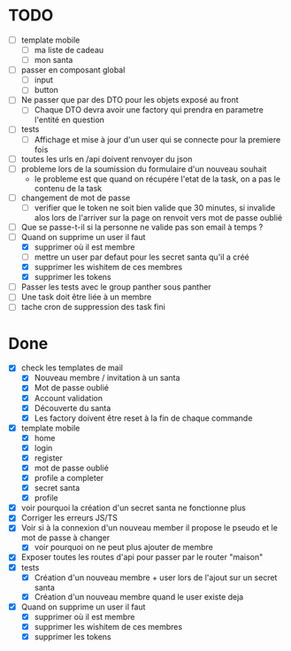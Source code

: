 # TODO

- [ ] template mobile
  - [ ] ma liste de cadeau
  - [ ] mon santa
- [ ] passer en composant global
  - [ ] input
  - [ ] button
- [ ] Ne passer que par des DTO pour les objets exposé au front
  - [ ] Chaque DTO devra avoir une factory qui prendra en parametre l'entité en question
- [ ] tests
    - [ ] Affichage et mise à jour d'un user qui se connecte pour la premiere fois
- [ ] toutes les urls en /api doivent renvoyer du json
- [ ] probleme lors de la soumission du formulaire d'un nouveau souhait
  -  le probleme est que quand on récupére l'etat de la task, on a pas le contenu de la task
- [ ] changement de mot de passe
  -  [ ] verifier que le token ne soit bien valide que 30 minutes, si invalide alos lors de l'arriver sur la page on renvoit vers mot de passe oublié
- [ ] Que se passe-t-il si la personne ne valide pas son email à temps ?
- [ ] Quand on supprime un user il faut
  - [x] supprimer où il est membre
  - [ ] mettre un user par defaut pour les secret santa qu'il a créé
  - [x] supprimer les wishitem de ces membres
  - [x] supprimer les tokens
- [ ] Passer les tests avec le group panther sous panther
- [ ] Une task doit être liée à un membre
- [ ] tache cron de suppression des task fini

# Done

- [x] check les templates de mail
    - [x] Nouveau membre / invitation à un santa
    - [x] Mot de passe oublié
    - [x] Account validation
    - [x] Découverte du santa
    - [x] Les factory doivent être reset à la fin de chaque commande
- [x] template mobile
    - [x] home
    - [x] login
    - [x] register
    - [x] mot de passe oublié
    - [x] profile a completer
    - [x] secret santa
    - [x] profile
- [x] voir pourquoi la création d'un secret santa ne fonctionne plus
- [x] Corriger les erreurs JS/TS
- [x] Voir si à la connexion d'un nouveau member il propose le pseudo et le mot de passe à changer
    - [x] voir pourquoi on ne peut plus ajouter de membre
- [x] Exposer toutes les routes d'api pour passer par le router "maison"
- [x] tests
    - [x] Création d'un nouveau membre + user lors de l'ajout sur un secret santa
    - [x] Création d'un nouveau membre quand le user existe deja
- [x] Quand on supprime un user il faut
    - [x] supprimer où il est membre
    - [x] supprimer les wishitem de ces membres
    - [x] supprimer les tokens